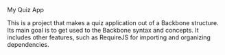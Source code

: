 My Quiz App

This is a project that makes a quiz application out of a Backbone structure.
Its main goal is to get used to the Backbone syntax and concepts.
It includes other features, such as RequireJS for importing and organizing dependencies.